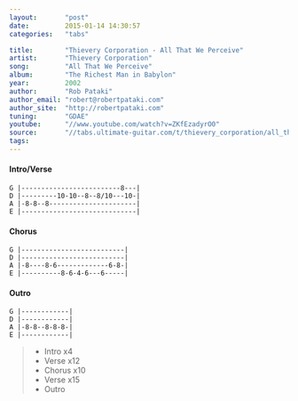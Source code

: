 ```yaml
---
layout:       "post"
date:         2015-01-14 14:30:57
categories:   "tabs"

title:        "Thievery Corporation - All That We Perceive"
artist:       "Thievery Corporation"
song:         "All That We Perceive"
album:        "The Richest Man in Babylon"
year:         2002
author:       "Rob Pataki"
author_email: "robert@robertpataki.com"
author_site:  "http://robertpataki.com"
tuning:       "GDAE"
youtube:      "//www.youtube.com/watch?v=ZKfEzadyrO0"
source:       "//tabs.ultimate-guitar.com/t/thievery_corporation/all_that_we_percieve_btab.htm"
tags:         
---
```


#### Intro/Verse
```
G |-------------------------8---|
D |---------10-10--8--8/10---10-|
A |-8-8--8----------------------|
E |-----------------------------|
```

#### Chorus

```
G |--------------------------|
D |--------------------------|
A |-8----8-6-------------6-8-|
E |----------8-6-4-6---6-----|
```

#### Outro
```
G |------------|
D |------------|
A |-8-8--8-8-8-|
E |------------|
```

> - Intro x4
> - Verse x12
> - Chorus x10
> - Verse x15
> - Outro